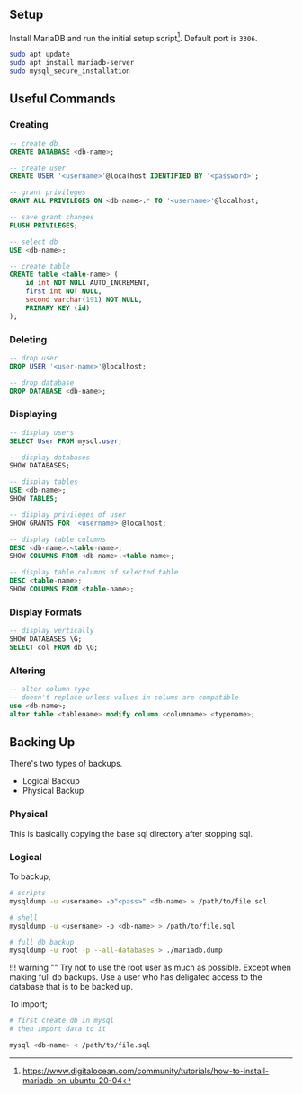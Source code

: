 ## Setup

Install MariaDB and run the initial setup script[^1]. Default port is `3306`.

``` bash
sudo apt update
sudo apt install mariadb-server
sudo mysql_secure_installation
```

## Useful Commands

### Creating

``` sql
-- create db
CREATE DATABASE <db-name>;

-- create user
CREATE USER '<username>'@localhost IDENTIFIED BY '<password>';

-- grant privileges
GRANT ALL PRIVILEGES ON <db-name>.* TO '<username>'@localhost;

-- save grant changes
FLUSH PRIVILEGES;
```

``` sql
-- select db
USE <db-name>;

-- create table
CREATE table <table-name> (
    id int NOT NULL AUTO_INCREMENT,
    first int NOT NULL,
    second varchar(191) NOT NULL,
    PRIMARY KEY (id)
);
```

### Deleting

``` sql
-- drop user
DROP USER '<user-name>'@localhost;

-- drop database
DROP DATABASE <db-name>;
```

### Displaying

``` sql
-- display users
SELECT User FROM mysql.user;

-- display databases
SHOW DATABASES;

-- display tables
USE <db-name>;
SHOW TABLES;
```

``` sql
-- display privileges of user
SHOW GRANTS FOR '<username>'@localhost;
```

``` sql
-- display table columns
DESC <db-name>.<table-name>;
SHOW COLUMNS FROM <db-name>.<table-name>;

-- display table columns of selected table
DESC <table-name>;
SHOW COLUMNS FROM <table-name>;
```

### Display Formats

``` sql
-- display vertically
SHOW DATABASES \G;
SELECT col FROM db \G;
```

### Altering

``` sql
-- alter column type
-- doesn't replace unless values in colums are compatible
use <db-name>;
alter table <tablename> modify column <columname> <typename>;
```

## Backing Up

There's two types of backups.

- Logical Backup
- Physical Backup

### Physical

This is basically copying the base sql directory after stopping sql.

### Logical

To backup;

``` bash
# scripts
mysqldump -u <username> -p"<pass>" <db-name> > /path/to/file.sql

# shell
mysqldump -u <username> -p <db-name> > /path/to/file.sql

# full db backup
mysqldump -u root -p --all-databases > ./mariadb.dump
```

!!! warning ""
    Try not to use the root user as much as possible. Except when making full db backups. Use a user who has deligated access to the database that is to be backed up.


To import;

``` bash
# first create db in mysql
# then import data to it

mysql <db-name> < /path/to/file.sql
```


[^1]: https://www.digitalocean.com/community/tutorials/how-to-install-mariadb-on-ubuntu-20-04
